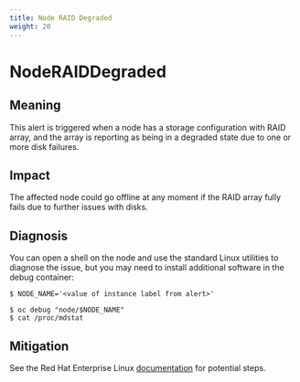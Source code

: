```yaml
---
title: Node RAID Degraded
weight: 20
---
```


# NodeRAIDDegraded

## Meaning

This alert is triggered when a node has a storage configuration with RAID array,
and the array is reporting as being in a degraded state due to one or more disk
failures.

## Impact

The affected node could go offline at any moment if the RAID array fully fails
due to further issues with disks.

## Diagnosis

You can open a shell on the node and use the standard Linux utilities to
diagnose the issue, but you may need to install additional software in the debug
container:

```console
$ NODE_NAME='<value of instance label from alert>'

$ oc debug "node/$NODE_NAME"
$ cat /proc/mdstat
```

## Mitigation

See the Red Hat Enterprise Linux [documentation][1] for potential steps.

[1]: https://access.redhat.com/documentation/en-us/red_hat_enterprise_linux/8/html/managing_storage_devices/managing-raid_managing-storage-devices
